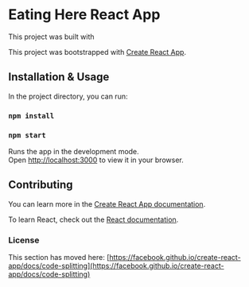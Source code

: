 # Eating Here React App

This project was built with 

This project was bootstrapped with [Create React App](https://github.com/facebook/create-react-app).

## Installation & Usage

In the project directory, you can run:
### `npm install`
### `npm start`

Runs the app in the development mode.\
Open [http://localhost:3000](http://localhost:3000) to view it in your browser.

## Contributing

You can learn more in the [Create React App documentation](https://facebook.github.io/create-react-app/docs/getting-started).

To learn React, check out the [React documentation](https://reactjs.org/).

### License

This section has moved here: [https://facebook.github.io/create-react-app/docs/code-splitting](https://facebook.github.io/create-react-app/docs/code-splitting)


